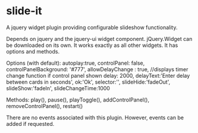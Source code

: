 # slide-it
A jquery widget plugin providing configurable slideshow functionality.

Depends on jquery and the jquery-ui widget component. jQuery.Widget can be downloaded on its own. It works exactly as all other widgets. It has options and methods.

Options (with default):
  autoplay:true,
  controlPanel: false,
  controlPanelBackground: '#777',
  allowDelayChange : true, //displays timer change function if control panel shown
  delay: 2000,
  delayText:'Enter delay between cards in seconds',
  ok:'Ok',
  selector:'',
  slideHide:'fadeOut',
  slideShow:'fadeIn',
  slideChangeTime:1000
  
Methods:
  play(),
  pause(),
  playToggle(),
  addControlPanel(),
  removeControlPanel(),
  restart()
  
There are no events associated with this plugin. However, events can be added if requested.
